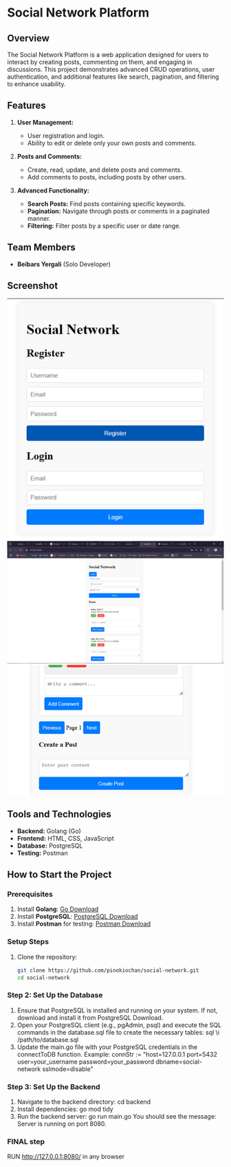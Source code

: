 # Social Network Platform

## **Overview**
The Social Network Platform is a web application designed for users to interact by creating posts, commenting on them, and engaging in discussions. This project demonstrates advanced CRUD operations, user authentication, and additional features like search, pagination, and filtering to enhance usability.

## **Features**
1. **User Management:**
   - User registration and login.
   - Ability to edit or delete only your own posts and comments.

2. **Posts and Comments:**
   - Create, read, update, and delete posts and comments.
   - Add comments to posts, including posts by other users.

3. **Advanced Functionality:**
   - **Search Posts:** Find posts containing specific keywords.
   - **Pagination:** Navigate through posts or comments in a paginated manner.
   - **Filtering:** Filter posts by a specific user or date range.

## **Team Members**
- **Beibars Yergali** (Solo Developer)

## **Screenshot**
![Login](./frontend/login.jpg)
![Main Page](./frontend/main.jpg)
![Lower part](./frontend/footerjpg.jpg)

## **Tools and Technologies**
- **Backend:** Golang (Go)
- **Frontend:** HTML, CSS, JavaScript
- **Database:** PostgreSQL
- **Testing:** Postman

## **How to Start the Project**

### **Prerequisites**
1. Install **Golang**: [Go Download](https://golang.org/dl/)
2. Install **PostgreSQL**: [PostgreSQL Download](https://www.postgresql.org/download/)
3. Install **Postman** for testing: [Postman Download](https://www.postman.com/)

### **Setup Steps**
1. Clone the repository:
   ```bash
   git clone https://github.com/pinokiochan/social-network.git
   cd social-network
### Step 2: Set Up the Database
1. Ensure that PostgreSQL is installed and running on your system. If not, download and install it from PostgreSQL Download.
2. Open your PostgreSQL client (e.g., pgAdmin, psql) and execute the SQL commands in the database.sql file to create the necessary tables:
sql
\i /path/to/database.sql
3. Update the main.go file with your PostgreSQL credentials in the connectToDB function. Example:
connStr := "host=127.0.0.1 port=5432 user=your_username password=your_password dbname=social-network sslmode=disable"
### Step 3: Set Up the Backend
1. Navigate to the backend directory:
cd backend
2. Install dependencies:
go mod tidy
3. Run the backend server:
go run main.go
You should see the message: Server is running on port 8080.
### FINAL step
RUN http://127.0.0.1:8080/ in any browser



